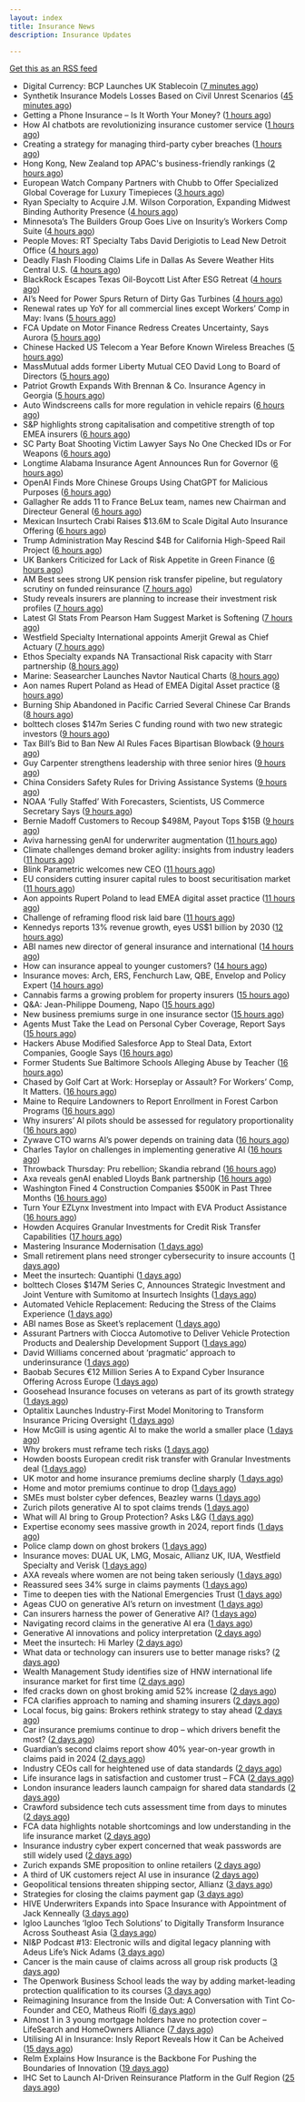 ```yaml
---
layout: index
title: Insurance News
description: Insurance Updates

---
```


[Get this as an RSS feed](/insurance.rss)

<!-- news_marker starts -->
- Digital Currency: BCP Launches UK Stablecoin ([7 minutes ago](https://insurance-edge.net/2025/06/05/digital-currency-bcp-launches-uk-stablecoin/))
- Synthetik Insurance Models Losses Based on Civil Unrest Scenarios ([45 minutes ago](https://insurance-edge.net/2025/06/05/synthetik-insurance-models-losses-based-on-civil-unrest-scenarios/))
- Getting a Phone Insurance – Is It Worth Your Money? ([1 hours ago](https://insurance-edge.net/2025/06/05/getting-a-phone-insurance-is-it-worth-your-money/))
- How AI chatbots are revolutionizing insurance customer service ([1 hours ago](https://www.dig-in.com/opinion/how-ai-chatbots-revolutionize-insurance-customer-service))
- Creating a strategy for managing third-party cyber breaches ([1 hours ago](https://www.dig-in.com/opinion/how-to-manage-third-party-cyber-breaches))
- Hong Kong, New Zealand top APAC's business-friendly rankings ([2 hours ago](https://www.insurancebusinessmag.com/uk/news/sme/hong-kong-new-zealand-top-apacs-businessfriendly-rankings-538155.aspx))
- European Watch Company Partners with Chubb to Offer Specialized Global Coverage for Luxury Timepieces ([3 hours ago](https://www.insurtechinsights.com/european-watch-company-partners-with-chubb-to-offer-specialized-global-coverage-for-luxury-timepieces/))
- Ryan Specialty to Acquire J.M. Wilson Corporation, Expanding Midwest Binding Authority Presence ([4 hours ago](https://www.insurtechinsights.com/ryan-specialty-to-acquire-j-m-wilson-corporation-expanding-midwest-binding-authority-presence/))
- Minnesota’s The Builders Group Goes Live on Insurity’s Workers Comp Suite ([4 hours ago](https://www.insurancejournal.com/news/midwest/2025/06/05/826503.htm))
- People Moves: RT Specialty Tabs David Derigiotis to Lead New Detroit Office ([4 hours ago](https://www.insurancejournal.com/news/midwest/2025/06/05/826495.htm))
- Deadly Flash Flooding Claims Life in Dallas As Severe Weather Hits Central U.S. ([4 hours ago](https://www.insurancejournal.com/news/southcentral/2025/06/05/826488.htm))
- BlackRock Escapes Texas Oil-Boycott List After ESG Retreat ([4 hours ago](https://www.insurancejournal.com/news/southcentral/2025/06/05/826480.htm))
- AI’s Need for Power Spurs Return of Dirty Gas Turbines ([4 hours ago](https://www.insurancejournal.com/news/southcentral/2025/06/05/826476.htm))
- Renewal rates up YoY for all commercial lines except Workers’ Comp in May: Ivans ([5 hours ago](https://www.reinsurancene.ws/renewal-rates-up-yoy-for-all-commercial-lines-except-workers-comp-in-may-ivans/))
- FCA Update on Motor Finance Redress Creates Uncertainty, Says Aurora ([5 hours ago](https://insurance-edge.net/2025/06/05/fca-update-on-motor-finance-redress-creates-uncertainty-says-aurora/))
- Chinese Hacked US Telecom a Year Before Known Wireless Breaches ([5 hours ago](https://www.insurancejournal.com/news/national/2025/06/05/826465.htm))
- MassMutual adds former Liberty Mutual CEO David Long to Board of Directors ([5 hours ago](https://www.reinsurancene.ws/massmutual-adds-former-liberty-mutual-ceo-david-long-to-board-of-directors/))
- Patriot Growth Expands With Brennan & Co. Insurance Agency in Georgia ([5 hours ago](https://www.insurancejournal.com/news/southeast/2025/06/05/826471.htm))
- Auto Windscreens calls for more regulation in vehicle repairs ([6 hours ago](https://www.postonline.co.uk/news/7957876/auto-windscreens-calls-for-more-regulation-in-vehicle-repairs))
- S&P highlights strong capitalisation and competitive strength of top EMEA insurers ([6 hours ago](https://www.reinsurancene.ws/sp-highlights-strong-capitalisation-and-competitive-strength-of-top-emea-insurers/))
- SC Party Boat Shooting Victim Lawyer Says No One Checked IDs or For Weapons ([6 hours ago](https://www.insurancejournal.com/news/southeast/2025/06/05/826467.htm))
- Longtime Alabama Insurance Agent Announces Run for Governor ([6 hours ago](https://www.insurancejournal.com/news/southeast/2025/06/05/826449.htm))
- OpenAI Finds More Chinese Groups Using ChatGPT for Malicious Purposes ([6 hours ago](https://www.insurancejournal.com/news/international/2025/06/05/826458.htm))
- Gallagher Re adds 11 to France BeLux team, names new Chairman and Directeur General ([6 hours ago](https://www.reinsurancene.ws/gallagher-re-adds-11-to-france-belux-team-names-new-chairman-and-directeur-general/))
- Mexican Insurtech Crabi Raises $13.6M to Scale Digital Auto Insurance Offering ([6 hours ago](https://www.insurtechinsights.com/mexican-insurtech-crabi-raises-13-6m-to-scale-digital-auto-insurance-offering/))
- Trump Administration May Rescind $4B for California High-Speed Rail Project ([6 hours ago](https://www.insurancejournal.com/news/west/2025/06/05/826445.htm))
- UK Bankers Criticized for Lack of Risk Appetite in Green Finance ([6 hours ago](https://www.insurancejournal.com/news/international/2025/06/05/826448.htm))
- AM Best sees strong UK pension risk transfer pipeline, but regulatory scrutiny on funded reinsurance ([7 hours ago](https://www.reinsurancene.ws/am-best-sees-strong-uk-pension-risk-transfer-pipeline-but-regulatory-scrutiny-on-funded-reinsurance/))
- Study reveals insurers are planning to increase their investment risk profiles ([7 hours ago](https://ifamagazine.com/study-reveals-insurers-are-planning-to-increase-their-investment-risk-profiles/))
- Latest GI Stats From Pearson Ham Suggest Market is Softening ([7 hours ago](https://insurance-edge.net/2025/06/05/latest-gi-stats-from-pearson-ham-suggest-market-is-softening/))
- Westfield Specialty International appoints Amerjit Grewal as Chief Actuary ([7 hours ago](https://www.reinsurancene.ws/westfield-specialty-international-appoints-amerjit-grewal-as-chief-actuary/))
- Ethos Specialty expands NA Transactional Risk capacity with Starr partnership ([8 hours ago](https://www.reinsurancene.ws/ethos-specialty-expands-na-transactional-risk-capacity-with-starr-partnership/))
- Marine: Seasearcher Launches Navtor Nautical Charts ([8 hours ago](https://insurance-edge.net/2025/06/05/marine-seasearcher-launches-navtor-nautical-charts/))
- Aon names Rupert Poland as Head of EMEA Digital Asset practice ([8 hours ago](https://www.reinsurancene.ws/aon-names-rupert-poland-as-head-of-emea-digital-asset-practice/))
- Burning Ship Abandoned in Pacific Carried Several Chinese Car Brands ([8 hours ago](https://www.insurancejournal.com/news/international/2025/06/05/826433.htm))
- bolttech closes $147m Series C funding round with two new strategic investors ([9 hours ago](https://www.reinsurancene.ws/bolttech-closes-147m-series-c-funding-round-with-two-new-strategic-investors/))
- Tax Bill’s Bid to Ban New AI Rules Faces Bipartisan Blowback ([9 hours ago](https://www.insurancejournal.com/news/national/2025/06/05/826429.htm))
- Guy Carpenter strengthens leadership with three senior hires ([9 hours ago](https://www.reinsurancene.ws/guy-carpenter-strengthens-leadership-with-three-senior-hires/))
- China Considers Safety Rules for Driving Assistance Systems ([9 hours ago](https://www.insurancejournal.com/news/international/2025/06/05/826426.htm))
- NOAA ‘Fully Staffed’ With Forecasters, Scientists, US Commerce Secretary Says ([9 hours ago](https://www.insurancejournal.com/news/national/2025/06/05/826422.htm))
- Bernie Madoff Customers to Recoup $498M, Payout Tops $15B ([9 hours ago](https://www.insurancejournal.com/news/national/2025/06/05/826419.htm))
- Aviva harnessing genAI for underwriter augmentation ([11 hours ago](https://www.postonline.co.uk/technology/7957835/aviva-harnessing-genai-for-underwriter-augmentation))
- Climate challenges demand broker agility: insights from industry leaders ([11 hours ago](https://www.insurancebusinessmag.com/uk/news/catastrophe/climate-challenges-demand-broker-agility-insights-from-industry-leaders-538058.aspx))
- Blink Parametric welcomes new CEO ([11 hours ago](https://www.insurancebusinessmag.com/uk/news/technology/blink-parametric-welcomes-new-ceo-538057.aspx))
- EU considers cutting insurer capital rules to boost securitisation market ([11 hours ago](https://www.insurancebusinessmag.com/uk/news/breaking-news/eu-considers-cutting-insurer-capital-rules-to-boost-securitisation-market-538056.aspx))
- Aon appoints Rupert Poland to lead EMEA digital asset practice ([11 hours ago](https://www.insurancebusinessmag.com/uk/news/breaking-news/aon-appoints-rupert-poland-to-lead-emea-digital-asset-practice-538055.aspx))
- Challenge of reframing flood risk laid bare ([11 hours ago](https://www.postonline.co.uk/news/7957872/challenge-of-reframing-flood-risk-laid-bare))
- Kennedys reports 13% revenue growth, eyes US$1 billion by 2030 ([12 hours ago](https://www.insurancebusinessmag.com/uk/news/breaking-news/kennedys-reports-13-revenue-growth-eyes-us1-billion-by-2030-538066.aspx))
- ABI names new director of general insurance and international ([14 hours ago](https://www.insurancebusinessmag.com/uk/news/breaking-news/abi-names-new-director-of-general-insurance-and-international-538044.aspx))
- How can insurance appeal to younger customers? ([14 hours ago](https://www.insurancebusinessmag.com/uk/news/breaking-news/how-can-insurance-appeal-to-younger-customers-538041.aspx))
- Insurance moves: Arch, ERS, Fenchurch Law, QBE, Envelop and Policy Expert ([14 hours ago](https://www.insurancebusinessmag.com/uk/news/breaking-news/insurance-moves-arch-ers-fenchurch-law-qbe-envelop-and-policy-expert-538040.aspx))
- Cannabis farms a growing problem for property insurers ([15 hours ago](https://www.postonline.co.uk/claims/7957866/cannabis-farms-a-growing-problem-for-property-insurers))
- Q&A: Jean-Philippe Doumeng, Napo ([15 hours ago](https://www.postonline.co.uk/personal/7957548/qa-jean-philippe-doumeng-napo))
- New business premiums surge in one insurance sector ([15 hours ago](https://www.insurancebusinessmag.com/uk/news/life-insurance/new-business-premiums-surge-in-one-insurance-sector-538035.aspx))
- Agents Must Take the Lead on Personal Cyber Coverage, Report Says ([15 hours ago](https://www.insurancejournal.com/news/national/2025/06/05/826380.htm))
- Hackers Abuse Modified Salesforce App to Steal Data, Extort Companies, Google Says ([16 hours ago](https://www.insurancejournal.com/news/national/2025/06/05/826377.htm))
- Former Students Sue Baltimore Schools Alleging Abuse by Teacher ([16 hours ago](https://www.insurancejournal.com/news/east/2025/06/05/826253.htm))
- Chased by Golf Cart at Work: Horseplay or Assault? For Workers’ Comp, It Matters. ([16 hours ago](https://www.insurancejournal.com/news/east/2025/06/05/826343.htm))
- Maine to Require Landowners to Report Enrollment in Forest Carbon Programs ([16 hours ago](https://www.insurancejournal.com/news/east/2025/06/05/826248.htm))
- Why insurers’ AI pilots should be assessed for regulatory proportionality ([16 hours ago](https://www.postonline.co.uk/technology/7957785/why-insurers%E2%80%99-ai-pilots-should-be-assessed-for-regulatory-proportionality))
- Zywave CTO warns AI’s power depends on training data ([16 hours ago](https://www.postonline.co.uk/technology/7957746/zywave-cto-warns-ai%E2%80%99s-power-depends-on-training-data))
- Charles Taylor on challenges in implementing generative AI ([16 hours ago](https://www.postonline.co.uk/technology/7957703/charles-taylor-on-challenges-in-implementing-generative-ai))
- Throwback Thursday: Pru rebellion; Skandia rebrand ([16 hours ago](https://www.postonline.co.uk/commercial/7956729/throwback-thursday-pru-rebellion-skandia-rebrand))
- Axa reveals genAI enabled Lloyds Bank partnership ([16 hours ago](https://www.postonline.co.uk/technology/7957803/axa-reveals-genai-enabled-lloyds-bank-partnership))
- Washington Fined 4 Construction Companies $500K in Past Three Months ([16 hours ago](https://www.insurancejournal.com/news/west/2025/06/05/826207.htm))
- Turn Your EZLynx Investment into Impact with EVA Product Assistance ([16 hours ago](https://www.insurancejournal.com/blogs/ezlynx/2025/06/05/826392.htm))
- Howden Acquires Granular Investments for Credit Risk Transfer Capabilities ([17 hours ago](https://www.insurancejournal.com/news/international/2025/06/05/826389.htm))
- Mastering Insurance Modernisation ([1 days ago](https://www.insurancebusinessmag.com/uk/white-papers/mastering-insurance-modernisation-538014.aspx))
- Small retirement plans need stronger cybersecurity to insure accounts ([1 days ago](https://www.dig-in.com/news/small-retirement-plans-need-stronger-cybersecurity))
- Meet the insurtech: Quantiphi ([1 days ago](https://www.dig-in.com/news/meet-the-insurtech-quantiphi))
- bolttech Closes $147M Series C, Announces Strategic Investment and Joint Venture with Sumitomo at Insurtech Insights ([1 days ago](https://www.insurtechinsights.com/bolttech-closes-147m-series-c-announces-strategic-investment-and-joint-venture-with-sumitomo-at-insurtech-insights/))
- Automated Vehicle Replacement: Reducing the Stress of the Claims Experience ([1 days ago](https://www.insurancebusinessmag.com/uk/ib-talk/automated-vehicle-replacement-reducing-the-stress-of-the-claims-experience-537958.aspx))
- ABI names Bose as Skeet’s replacement ([1 days ago](https://www.postonline.co.uk/news/7957873/abi-names-bose-as-skeet%E2%80%99s-replacement))
- Assurant Partners with Ciocca Automotive to Deliver Vehicle Protection Products and Dealership Development Support ([1 days ago](https://www.insurtechinsights.com/assurant-partners-with-ciocca-automotive-to-deliver-vehicle-protection-products-and-dealership-development-support/))
- David Williams concerned about ‘pragmatic’ approach to underinsurance ([1 days ago](https://www.postonline.co.uk/news/7957871/david-williams-concerned-about-%E2%80%98pragmatic%E2%80%99-approach-to-underinsurance))
- Baobab Secures €12 Million Series A to Expand Cyber Insurance Offering Across Europe ([1 days ago](https://www.insurtechinsights.com/baobab-secures-e12-million-series-a-to-expand-cyber-insurance-offering-across-europe/))
- Goosehead Insurance focuses on veterans as part of its growth strategy ([1 days ago](https://www.dig-in.com/news/goosehead-focuses-on-business-development-for-veterans))
- Optalitix Launches Industry-First Model Monitoring to Transform Insurance Pricing Oversight ([1 days ago](https://www.insurtechinsights.com/optalitix-launches-industry-first-model-monitoring-to-transform-insurance-pricing-oversight/))
- How McGill is using agentic AI to make the world a smaller place ([1 days ago](https://www.postonline.co.uk/technology/7957843/how-mcgill-is-using-agentic-ai-to-make-the-world-a-smaller-place))
- Why brokers must reframe tech risks ([1 days ago](https://www.insurancebusinessmag.com/uk/news/technology/why-brokers-must-reframe-tech-risks-537908.aspx))
- Howden boosts European credit risk transfer with Granular Investments deal ([1 days ago](https://www.insurancebusinessmag.com/uk/news/breaking-news/howden-boosts-european-credit-risk-transfer-with-granular-investments-deal-537907.aspx))
- UK motor and home insurance premiums decline sharply ([1 days ago](https://www.insurancebusinessmag.com/uk/news/auto-motor/uk-motor-and-home-insurance-premiums-decline-sharply-537906.aspx))
- Home and motor premiums continue to drop ([1 days ago](https://www.postonline.co.uk/personal/7957870/home-and-motor-premiums-continue-to-drop))
- SMEs must bolster cyber defences, Beazley warns ([1 days ago](https://www.insurancebusinessmag.com/uk/news/cyber/smes-must-bolster-cyber-defences-beazley-warns-537905.aspx))
- Zurich pilots generative AI to spot claims trends ([1 days ago](https://www.postonline.co.uk/technology/7957786/zurich-pilots-generative-ai-to-spot-claims-trends))
- What will AI bring to Group Protection? Asks L&G ([1 days ago](https://ifamagazine.com/what-will-ai-bring-to-group-protection-asks-lg/))
- Expertise economy sees massive growth in 2024, report finds ([1 days ago](https://www.insurancebusinessmag.com/uk/business-strategy/expertise-economy-sees-massive-growth-in-2024-report-finds-537887.aspx))
- Police clamp down on ghost brokers ([1 days ago](https://www.insurancebusinessmag.com/uk/news/breaking-news/police-clamp-down-on-ghost-brokers-537875.aspx))
- Insurance moves: DUAL UK, LMG, Mosaic, Allianz UK, IUA, Westfield Specialty and Verisk ([1 days ago](https://www.insurancebusinessmag.com/uk/news/breaking-news/insurance-moves-dual-uk-lmg-mosaic-allianz-uk-iua-westfield-specialty-and-verisk-537873.aspx))
- AXA reveals where women are not being taken seriously ([1 days ago](https://www.insurancebusinessmag.com/uk/news/sme/axa-reveals-where-women-are-not-being-taken-seriously-537872.aspx))
- Reassured sees 34% surge in claims payments ([1 days ago](https://www.insurancebusinessmag.com/uk/news/life-insurance/reassured-sees-34-surge-in-claims-payments-537871.aspx))
- Time to deepen ties with the National Emergencies Trust ([1 days ago](https://www.postonline.co.uk/claims/7957418/time-to-deepen-ties-with-the-national-emergencies-trust))
- Ageas CUO on generative AI’s return on investment ([1 days ago](https://www.postonline.co.uk/personal/7957686/ageas-cuo-on-generative-ai%E2%80%99s-return-on-investment))
- Can insurers harness the power of Generative AI? ([1 days ago](https://www.postonline.co.uk/technology/7957783/can-insurers-harness-the-power-of-generative-ai))
- Navigating record claims in the generative AI era ([1 days ago](https://www.postonline.co.uk/claims/7957811/navigating-record-claims-in-the-generative-ai-era))
- Generative AI innovations and policy interpretation ([2 days ago](https://www.dig-in.com/opinion/gene-ai-innovations-and-policy-interpretation))
- Meet the insurtech: Hi Marley ([2 days ago](https://www.dig-in.com/news/meet-the-insurtech-hi-marley))
- What data or technology can insurers use to better manage risks? ([2 days ago](https://www.dig-in.com/news/insurers-turn-to-ai-new-data-for-risk-assessment-boosts))
- Wealth Management Study identifies size of HNW international life insurance market for first time ([2 days ago](https://ifamagazine.com/wealth-management-study-identifies-size-of-hnw-international-life-insurance-market-for-first-time/))
- Ifed cracks down on ghost broking amid 52% increase ([2 days ago](https://www.postonline.co.uk/personal/7957861/ifed-cracks-down-on-ghost-broking-amid-52-increase))
- FCA clarifies approach to naming and shaming insurers ([2 days ago](https://www.postonline.co.uk/regulation/7957862/fca-clarifies-approach-to-naming-and-shaming-insurers))
- Local focus, big gains: Brokers rethink strategy to stay ahead ([2 days ago](https://www.insurancebusinessmag.com/uk/news/breaking-news/local-focus-big-gains-brokers-rethink-strategy-to-stay-ahead-537764.aspx))
- Car insurance premiums continue to drop – which drivers benefit the most? ([2 days ago](https://www.insurancebusinessmag.com/uk/news/auto-motor/car-insurance-premiums-continue-to-drop--which-drivers-benefit-the-most-537763.aspx))
- Guardian’s second claims report show 40% year-on-year growth in claims paid in 2024 ([2 days ago](https://ifamagazine.com/guardians-second-claims-report-show-40-year-on-year-growth-in-claims-paid-in-2024/))
- Industry CEOs call for heightened use of data standards ([2 days ago](https://www.postonline.co.uk/technology/7957859/industry-ceos-call-for-heightened-use-of-data-standards))
- Life insurance lags in satisfaction and customer trust – FCA ([2 days ago](https://www.insurancebusinessmag.com/uk/news/life-insurance/life-insurance-lags-in-satisfaction-and-customer-trust--fca-537762.aspx))
- London insurance leaders launch campaign for shared data standards ([2 days ago](https://www.insurancebusinessmag.com/uk/news/breaking-news/london-insurance-leaders-launch-campaign-for-shared-data-standards-537761.aspx))
- Crawford subsidence tech cuts assessment time from days to minutes ([2 days ago](https://www.postonline.co.uk/technology/7957753/crawford-subsidence-tech-cuts-assessment-time-from-days-to-minutes))
- FCA data highlights notable shortcomings and low understanding in the life insurance market ([2 days ago](https://ifamagazine.com/fca-data-highlights-notable-shortcomings-and-low-understanding-in-the-life-insurance-market/))
- Insurance industry cyber expert concerned that weak passwords are still widely used ([2 days ago](https://ifamagazine.com/insurance-industry-cyber-expert-concerned-that-weak-passwords-are-still-widely-used/))
- Zurich expands SME proposition to online retailers ([2 days ago](https://www.postonline.co.uk/broker/7957849/zurich-expands-sme-proposition-to-online-retailers))
- A third of UK customers reject AI use in insurance ([2 days ago](https://www.postonline.co.uk/technology/7957758/a-third-of-uk-customers-reject-ai-use-in-insurance))
- Geopolitical tensions threaten shipping sector, Allianz ([3 days ago](https://www.dig-in.com/news/geopolitical-tensions-threaten-shipping-sector-allianz))
- Strategies for closing the claims payment gap ([3 days ago](https://www.dig-in.com/opinion/strategies-for-closing-the-claims-payment-gap))
- HIVE Underwriters Expands into Space Insurance with Appointment of Jack Kenneally ([3 days ago](https://www.insurtechinsights.com/hive-underwriters-expands-into-space-insurance-with-appointment-of-jack-kenneally/))
- Igloo Launches ‘Igloo Tech Solutions’ to Digitally Transform Insurance Across Southeast Asia ([3 days ago](https://www.insurtechinsights.com/igloo-launches-igloo-tech-solutions-to-digitally-transform-insurance-across-southeast-asia/))
- NI&P Podcast #13: Electronic wills and digital legacy planning with Adeus Life’s Nick Adams ([3 days ago](https://ifamagazine.com/ip-podcast-13-electronic-wills-and-digital-legacy-planning-with-adeus-lifes-nick-adams/))
- Cancer is the main cause of claims across all group risk products ([3 days ago](https://ifamagazine.com/cancer-is-the-main-cause-of-claims-across-all-group-risk-products/))
- The Openwork Business School leads the way by adding market-leading protection qualification to its courses ([3 days ago](https://ifamagazine.com/the-openwork-business-school-leads-the-way-by-adding-market-leading-protection-qualification-to-its-courses/))
- Reimagining Insurance from the Inside Out: A Conversation with Tint Co-Founder and CEO, Matheus Riolfi ([6 days ago](https://www.insurtechinsights.com/reimagining-insurance-from-the-inside-out-a-conversation-with-tint-co-founder-and-ceo-matheus-riolfi/))
- Almost 1 in 3 young mortgage holders have no protection cover – LifeSearch and HomeOwners Alliance ([7 days ago](https://ifamagazine.com/almost-1-in-3-young-mortgage-holders-have-no-protection-cover-lifesearch-and-homeowners-alliance/))
- Utilising AI in Insurance: Insly Report Reveals How it Can be Acheived ([15 days ago](https://thefintechtimes.com/utilising-ai-in-insurance-insly-report-reveals-how-it-can-be-acheived/))
- Relm Explains How Insurance is the Backbone For Pushing the Boundaries of Innovation ([19 days ago](https://thefintechtimes.com/relm-explains-how-insurance-is-the-backbone-for-pushing-the-boundaries-of-innovation/))
- IHC Set to Launch AI-Driven Reinsurance Platform in the Gulf Region ([25 days ago](https://thefintechtimes.com/ihc-set-to-launch-ai-driven-reinsurance-platform/))

<!-- news_marker ends -->